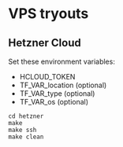 # VPS tryouts

## Hetzner Cloud

Set these environment variables:

- HCLOUD\_TOKEN
- TF\_VAR\_location (optional)
- TF\_VAR\_type (optional)
- TF\_VAR\_os (optional)

```
cd hetzner
make
make ssh
make clean
```
